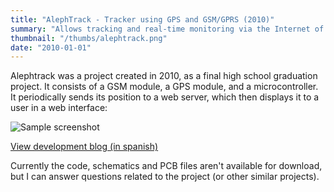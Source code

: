 ```yaml
---
title: "AlephTrack - Tracker using GPS and GSM/GPRS (2010)"
summary: "Allows tracking and real-time monitoring via the Internet of the location of a device, which can be installed in a car."
thumbnail: "/thumbs/alephtrack.png"
date: "2010-01-01"
---
```


Alephtrack was a project created in 2010, as a final high school graduation project. It consists of a GSM module, a GPS module, and a microcontroller. It periodically sends its position to a web server, which then displays it to a user in a web interface:

![Sample screenshot](https://1.bp.blogspot.com/_i7DtQvb7RtE/S8PRkswJLJI/AAAAAAAAEe0/DhF7DMNo9FM/s1600/screenshot.png)

[View development blog (in spanish)](https://alephtrack.blogspot.com)

Currently the code, schematics and PCB files aren't available for download, but I can answer questions related to the project (or other similar projects).